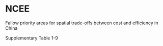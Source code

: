 # NCEE
Fallow priority areas for spatial trade-offs between cost and efficiency in China

Supplementary Table 1-9
